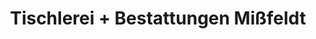 ---
title: "Tischlerei + Bestattungen Mißfeldt"
url: /gettorf/tischlerei-bestattungen-missfeldt/
shop: Bestattungen
---